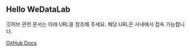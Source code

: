 ## Hello WeDataLab

깃허브 관련 문서는 아래 URL을 참조해 주세요. 해당 URL은 사내에서 접속 가능합니다.

[GitHub Docs](http://192.168.100.100:38080/on-boarding.html)
